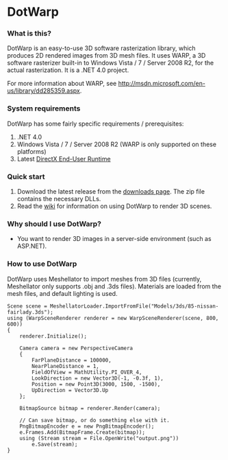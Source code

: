 # DotWarp

### What is this?

DotWarp is an easy-to-use 3D software rasterization library, which produces 2D rendered images from 3D mesh files. It uses WARP, a 3D software rasterizer built-in to Windows Vista / 7 / Server 2008 R2, for the actual rasterization. It is a .NET 4.0 project.

For more information about WARP, see <http://msdn.microsoft.com/en-us/library/dd285359.aspx>.

### System requirements

DotWarp has some fairly specific requirements / prerequisites:

1. .NET 4.0
2. Windows Vista / 7 / Server 2008 R2 (WARP is only supported on these platforms)
3. Latest [DirectX End-User Runtime](http://www.microsoft.com/downloads/en/details.aspx?FamilyID=2DA43D38-DB71-4C1B-BC6A-9B6652CD92A3)

### Quick start

1. Download the latest release from the [downloads page](http://github.com/roastedamoeba/dotwarp/downloads).
   The zip file contains the necessary DLLs.
2. Read the [wiki](http://github.com/roastedamoeba/dotwarp/wiki) for information on using DotWarp to render 3D scenes.

### Why should I use DotWarp?

* You want to render 3D images in a server-side environment (such as ASP.NET).

### How to use DotWarp

DotWarp uses Meshellator to import meshes from 3D files (currently, Meshellator only supports .obj and .3ds files).
Materials are loaded from the mesh files, and default lighting is used.

	Scene scene = MeshellatorLoader.ImportFromFile("Models/3ds/85-nissan-fairlady.3ds");
	using (WarpSceneRenderer renderer = new WarpSceneRenderer(scene, 800, 600))
	{
		renderer.Initialize();

		Camera camera = new PerspectiveCamera
		{
			FarPlaneDistance = 100000,
			NearPlaneDistance = 1,
			FieldOfView = MathUtility.PI_OVER_4,
			LookDirection = new Vector3D(-1, -0.3f, 1),
			Position = new Point3D(3000, 1500, -1500),
			UpDirection = Vector3D.Up
		};

		BitmapSource bitmap = renderer.Render(camera);

		// Can save bitmap, or do something else with it.
		PngBitmapEncoder e = new PngBitmapEncoder();
		e.Frames.Add(BitmapFrame.Create(bitmap));
		using (Stream stream = File.OpenWrite("output.png"))
			e.Save(stream);
	}